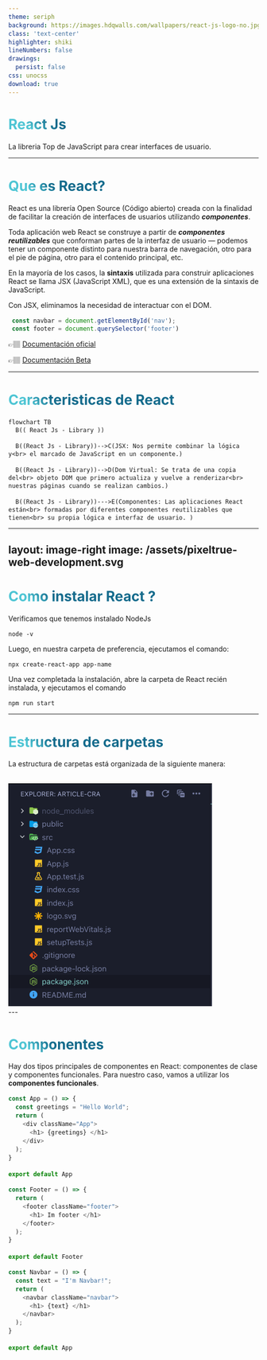 ```yaml
---
theme: seriph
background: https://images.hdqwalls.com/wallpapers/react-js-logo-no.jpg
class: 'text-center'
highlighter: shiki
lineNumbers: false
drawings:
  persist: false
css: unocss
download: true
---
```


# React Js

La libreria Top de JavaScript para crear interfaces de usuario.

---

# Que es React?

<p>

  React es una librería Open Source (Código abierto) creada con la finalidad de facilitar la creación de interfaces de usuarios utilizando **_componentes_**.

  Toda aplicación web React se construye a partir de **_componentes reutilizables_** que conforman partes de la interfaz de usuario — podemos tener un componente distinto para nuestra barra de navegación, otro para el pie de página, otro para el contenido principal, etc.

  En la mayoría de los casos, la **sintaxis** utilizada para construir aplicaciones React se llama JSX (JavaScript XML), que es una extensión de la sintaxis de JavaScript.

  Con JSX, eliminamos la necesidad de interactuar con el DOM.

</p>

 ```javascript
  const navbar = document.getElementById('nav');
  const footer = document.querySelector('footer')
  ```
  👉🏽 [Documentación oficial](https://es.reactjs.org/)

  👉🏽 [Documentación Beta](https://beta.es.reactjs.org/)


<style>
h1 {
  background-color: #2B90B6;
  background-image: linear-gradient(45deg, #4EC5D4 10%, #146b8c 20%);
  background-size: 100%;
  -webkit-background-clip: text;
  -moz-background-clip: text;
  -webkit-text-fill-color: transparent;
  -moz-text-fill-color: transparent;
}
</style>

---

# Caracteristicas de React

```mermaid {theme: 'dark', scale: 0.8}
flowchart TB
  B(( React Js - Library ))
  
  B((React Js - Library))-->C(JSX: Nos permite combinar la lógica y<br> el marcado de JavaScript en un componente.)

  B((React Js - Library))-->D(Dom Virtual: Se trata de una copia del<br> objeto DOM que primero actualiza y vuelve a renderizar<br> nuestras páginas cuando se realizan cambios.)

  B((React Js - Library))--->E(Componentes: Las aplicaciones React están<br> formadas por diferentes componentes reutilizables que tienen<br> su propia lógica e interfaz de usuario. )
```
---
layout: image-right
image: /assets/pixeltrue-web-development.svg
---

# Como instalar React ?
<div></div>
<p>
Verificamos que tenemos instalado NodeJs
</p>

```
node -v
```

<p>
Luego, en nuestra carpeta de preferencia, ejecutamos el comando:
</p>

```
npx create-react-app app-name
```

<p>
Una vez completada la instalación, abre la carpeta de React recién instalada, y ejecutamos el comando
</p>

```
npm run start
```
<style>
h1 {
  background-color: #2B90B6;
  background-image: linear-gradient(45deg, #4EC5D4 10%, #146b8c 20%);
  background-size: 100%;
  -webkit-background-clip: text;
  -moz-background-clip: text;
  -webkit-text-fill-color: transparent;
  -moz-text-fill-color: transparent;
}
</style>

---

# Estructura de carpetas
<div grid="~ cols-2 gap-4">
<div class="~ ">

La estructura de carpetas está organizada de la siguiente manera:

<br>
<img src='/assets/folder-structure.png' class="max-h-80" />

</div>
</div>
---

# Componentes

Hay dos tipos principales de componentes en React: componentes de clase y componentes funcionales. Para nuestro caso, vamos a utilizar los **componentes funcionales**.

<div grid="~ cols-2 gap-4">
<div>

```js {all|1,8|2|3-7|all|10|all}
const App = () => {
  const greetings = "Hello World";
  return (
    <div className="App">
      <h1> {greetings} </h1>
    </div>
  );
}

export default App
```

```js
const Footer = () => {
  return (
    <footer className="footer">
      <h1> Im footer </h1>
    </footer>
  );
}

export default Footer
```

</div>
<div class="~ mt-20">

```js
const Navbar = () => {
  const text = "I'm Navbar!";
  return (
    <navbar className="navbar">
      <h1> {text} </h1>
    </navbar>
  );
}

export default App
```

</div>
</div>